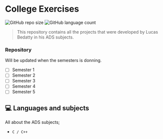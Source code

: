 # College Exercises

![GitHub repo size](https://img.shields.io/github/repo-size/bedatty/college_exercises?style=for-the-badge)
![GitHub language count](https://img.shields.io/github/languages/count/bedatty/college_exercises?style=for-the-badge)

> This repository contains all the projects that were developed by Lucas Bedatty in his ADS subjects.

### Repository

Will be updated when the semesters is donning.

- [ ] Semester 1
- [ ] Semester 2
- [ ] Semester 3
- [ ] Semester 4
- [ ] Semester 5

## 💻 Languages and subjects

All about the ADS subjects;

* `C / C++`